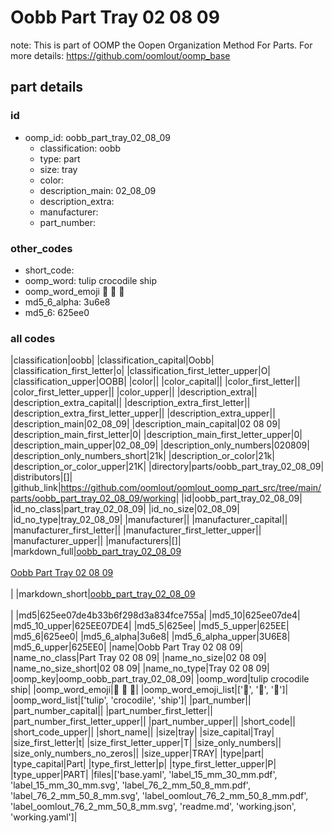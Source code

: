 # Oobb Part Tray 02 08 09  

note: This is part of OOMP the Oopen Organization Method For Parts. For more details: https://github.com/oomlout/oomp_base

##  part details





### id
* oomp_id: oobb_part_tray_02_08_09
  * classification: oobb
  * type: part
  * size: tray
  * color: 
  * description_main: 02_08_09
  * description_extra: 
  * manufacturer: 
  * part_number: 

### other_codes
* short_code: 
* oomp_word: tulip crocodile ship
* oomp_word_emoji :tulip: :crocodile: :ship:
* md5_6_alpha: 3u6e8
* md5_6: 625ee0

### all codes 
|classification|oobb|
|classification_capital|Oobb|
|classification_first_letter|o|
|classification_first_letter_upper|O|
|classification_upper|OOBB|
|color||
|color_capital||
|color_first_letter||
|color_first_letter_upper||
|color_upper||
|description_extra||
|description_extra_capital||
|description_extra_first_letter||
|description_extra_first_letter_upper||
|description_extra_upper||
|description_main|02_08_09|
|description_main_capital|02 08 09|
|description_main_first_letter|0|
|description_main_first_letter_upper|0|
|description_main_upper|02_08_09|
|description_only_numbers|020809|
|description_only_numbers_short|21k|
|description_or_color|21k|
|description_or_color_upper|21K|
|directory|parts/oobb_part_tray_02_08_09|
|distributors|[]|
|github_link|https://github.com/oomlout/oomlout_oomp_part_src/tree/main/parts/oobb_part_tray_02_08_09/working|
|id|oobb_part_tray_02_08_09|
|id_no_class|part_tray_02_08_09|
|id_no_size|02_08_09|
|id_no_type|tray_02_08_09|
|manufacturer||
|manufacturer_capital||
|manufacturer_first_letter||
|manufacturer_first_letter_upper||
|manufacturer_upper||
|manufacturers|[]|
|markdown_full|[oobb_part_tray_02_08_09](https://github.com/oomlout/oomlout_oomp_part_src/tree/main/parts/oobb_part_tray_02_08_09/working)<br>[](https://github.com/oomlout/oomlout_oomp_part_src/tree/main/parts/oobb_part_tray_02_08_09/working)<br>[Oobb Part Tray 02 08 09](https://github.com/oomlout/oomlout_oomp_part_src/tree/main/parts/oobb_part_tray_02_08_09/working)<br><br>|
|markdown_short|[oobb_part_tray_02_08_09](https://github.com/oomlout/oomlout_oomp_part_src/tree/main/parts/oobb_part_tray_02_08_09/working)<br><br>|
|md5|625ee07de4b33b6f298d3a834fce755a|
|md5_10|625ee07de4|
|md5_10_upper|625EE07DE4|
|md5_5|625ee|
|md5_5_upper|625EE|
|md5_6|625ee0|
|md5_6_alpha|3u6e8|
|md5_6_alpha_upper|3U6E8|
|md5_6_upper|625EE0|
|name|Oobb Part Tray 02 08 09|
|name_no_class|Part Tray 02 08 09|
|name_no_size|02 08 09|
|name_no_size_short|02 08 09|
|name_no_type|Tray 02 08 09|
|oomp_key|oomp_oobb_part_tray_02_08_09|
|oomp_word|tulip crocodile ship|
|oomp_word_emoji|:tulip: :crocodile: :ship:|
|oomp_word_emoji_list|[':tulip:', ':crocodile:', ':ship:']|
|oomp_word_list|['tulip', 'crocodile', 'ship']|
|part_number||
|part_number_capital||
|part_number_first_letter||
|part_number_first_letter_upper||
|part_number_upper||
|short_code||
|short_code_upper||
|short_name||
|size|tray|
|size_capital|Tray|
|size_first_letter|t|
|size_first_letter_upper|T|
|size_only_numbers||
|size_only_numbers_no_zeros||
|size_upper|TRAY|
|type|part|
|type_capital|Part|
|type_first_letter|p|
|type_first_letter_upper|P|
|type_upper|PART|
|files|['base.yaml', 'label_15_mm_30_mm.pdf', 'label_15_mm_30_mm.svg', 'label_76_2_mm_50_8_mm.pdf', 'label_76_2_mm_50_8_mm.svg', 'label_oomlout_76_2_mm_50_8_mm.pdf', 'label_oomlout_76_2_mm_50_8_mm.svg', 'readme.md', 'working.json', 'working.yaml']|

